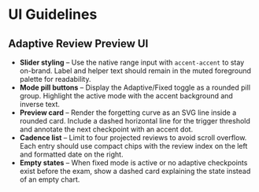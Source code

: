 # UI Guidelines

## Adaptive Review Preview UI

- **Slider styling** – Use the native range input with `accent-accent` to stay on-brand. Label and helper text should remain in the muted foreground palette for readability.
- **Mode pill buttons** – Display the Adaptive/Fixed toggle as a rounded pill group. Highlight the active mode with the accent background and inverse text.
- **Preview card** – Render the forgetting curve as an SVG line inside a rounded card. Include a dashed horizontal line for the trigger threshold and annotate the next checkpoint with an accent dot.
- **Cadence list** – Limit to four projected reviews to avoid scroll overflow. Each entry should use compact chips with the review index on the left and formatted date on the right.
- **Empty states** – When fixed mode is active or no adaptive checkpoints exist before the exam, show a dashed card explaining the state instead of an empty chart.
